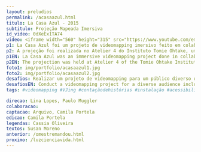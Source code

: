 ```yaml
---
layout: preludios
permalink: /acasaazul.html
titulo: La Casa Azul - 2015
subtitulo: Projeção Mapeada Imersiva
id_video: 0dXeEx1TA74
video: <iframe width="560" height="315" src="https://www.youtube.com/embed/0dXeEx1TA74" frameborder="0" allow="accelerometer; autoplay; encrypted-media; gyroscope; picture-in-picture" allowfullscreen></iframe>></iframe>
p1: La Casa Azul foi um projeto de videomapping imersivo feito em colaboração com o Núcleo Educativo do Instituto Tomie Ohtake para a exposição Frida Kahlo, realizada em 2015. O projeto contou com a projeção de cenários que acompanharam a contação de histórias para crianças com deficiência visual e crianças sem nenhuma deficiência visual, ilustrando a aplicação de tecnologia para ampliar o alcance da arte de forma inclusiva.
p2: A projeção foi realizada no Atelier 4 do Instituto Tomie Ohtake, uma sala em forma de semicircunferência. Com 6 projetores, um cenário do quarto de Frida Kahlo surgia de forma mágica na parede, levando o público a se sentir dentro de um ambiente fantástico. A contadora de histórias Andi Rubinstein trouxe para o texto a audiodescrição, descrevendo as cenas projetadas. Foram feitas também animações com ilustrações escaneadas que acompanhavam a performance, além de um sistema interativo em que as pessoas podiam desenhar digitalmente sobre uma imagem de Frida. Além da performance, as projeções também se tornaram uma instalação para o público em geral que visitava a exposição.
p1EN: La Casa Azul was an immersive videomapping project done in collaboration with the Tomie Ohtake Institute's Education Center for the Frida Kahlo exhibition held in 2015. The project featured scenarios that accompanied storytelling for visually impaired children and children without any visual impairment, illustrating the application of technology to broaden the range of art in an inclusive way.
p2EN: The projection was held at Atelier 4 of the Tomie Ohtake Institute, a semicircle-shaped room. Featuring 6 projectors, a backdrop of Frida Kahlo's room magically appeared on the wall, making the audience feel in a fantastic environment. Storyteller Andi Rubinstein brought the audio description to the text, describing the projected scenes. Animations with scanned illustrations accompanying the performance were also made, as well as an interactive system in which people could digitally draw on a Frida image. In addition to the performance, the projections also became an installation for the general public visiting the exhibition.
foto1: img/portfolio/acasaazul1.jpg
foto2: img/portfolio/acasaazul2.jpg
desafios: Realizar um projeto de videomapping para um público diverso que incluía deficientes visuais; construção 3D de um cenário utilizando diversos projetores; produzir conteúdo de VJing próprio incluindo ilustrações e animações.
desafiosEN: Conduct a videomapping project for a diverse audience including the visually impaired; 3D construction of a scenario using several projectors; produce own VJing content including illustrations and animations.
tags: #videomapping #VJing #contaçãodehistórias #instalação #acessibilidade 

direcao: Lina Lopes, Paulo Muggler
colaboracao: 
captacao: Arquivo, Camila Portela
edicao: Camila Portela
legendas: Cassia Oliveira
textos: Susan Moreno
anterior: /omestremandou.html
proximo: /luzcienciavida.html
---
```

